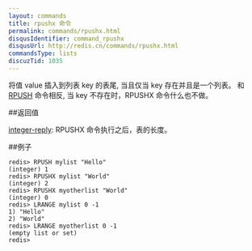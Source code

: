 ```yaml
---
layout: commands
title: rpushx 命令
permalink: commands/rpushx.html
disqusIdentifier: command_rpushx
disqusUrl: http://redis.cn/commands/rpushx.html
commandsType: lists
discuzTid: 1035
---
```


将值 value 插入到列表 key 的表尾, 当且仅当 key 存在并且是一个列表。 和 [RPUSH](/commands/rpush.html) 命令相反, 当 key 不存在时，RPUSHX 命令什么也不做。

##返回值

[integer-reply](/topics/protocol.html#integer-reply): RPUSHX 命令执行之后，表的长度。

##例子

	redis> RPUSH mylist "Hello"
	(integer) 1
	redis> RPUSHX mylist "World"
	(integer) 2
	redis> RPUSHX myotherlist "World"
	(integer) 0
	redis> LRANGE mylist 0 -1
	1) "Hello"
	2) "World"
	redis> LRANGE myotherlist 0 -1
	(empty list or set)
	redis> 